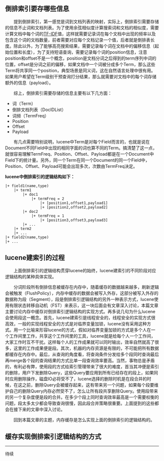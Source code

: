 ## 倒排索引要存哪些信息
&emsp;&emsp;提到倒排索引，第一感觉是词到文档列表的映射，实际上，倒排索引需要存储的信息不止词和文档列表。为了使用余弦相似度计算搜索词和文档的相似度，需要计算文档中每个词的[TF-IDF](https://en.wikipedia.org/wiki/Tf%E2%80%93idf)值，这样就需要记录词在每个文档中出现的频率以及包含这个词的文档数量，前者需要对应每个文档记录一个值，后者就是倒排表长度。除此以外，为了能够高亮搜索结果，需要记录每个词在文档中的偏移信息（起始位置和长度），为了支持短语查询，需要记录每个词的position信息，注意position和offset不是一个概念，position是文档分词之后得到的term序列中词的位置，offset是分词之前的偏移，如果文档中一个词被分成多个Term，那么这些Term将共享同一个position，典型场景是同义词，这在自然语言处理中很有用。如果用户希望在Term级别干预查询打分结果，那么就需要对文档中的每个词存储额外的信息（payload）。

&emsp;&emsp;综上，倒排索引需要存储的信息主要有以下几方面：
-  词（Term）
-  倒排文档列表（DocIDList）
-  词频（TermFreq）
-  Position
-  Offset
-  Payload

&emsp;&emsp;有几点需要特别说明，lucene中Term是对每个Field而言的，也就是说在Document不同Field中出现的相同字面的词也算不同的Term。搞清楚了这一点，就很容易理解TermFreq、Position、Offset、Payload都是在一个Document中Field下的统计量。另外，同一个Term在同一个Document的同一个Field中，Position、Offset、Payload可能会出现多次，次数由TermFreq决定。

**lucene中倒排索引的逻辑结构如下：**
```
|+ field1(name,type)
	|+ term1
		|+ doc1
			|+ termFreq = 2
				|+ [position1,offset1,payload1]
				|+ [position2,offset2,payload2]
		|+ doc2
			|+ termFreq = 1
				|+ [position3,offset3,payload3]
		|+ ...
	|+ term2
	|+ ...
|+ field2(name,type)
|+ ...
```
## lucene建索引的过程
&emsp;&emsp;上面倒排索引的逻辑结构贯穿lucene的始终，lucene建索引的不同阶段对应逻辑结构的某种具体实现。

&emsp;&emsp;分词阶段所有倒排信息被缓存在内存中，随着缓存的数据越来越多，刷新逻辑会被触发（FlushPolicy），内存中缓存的数据会被写入外存，这部分被写入外存的数据称为段（Segment），段是倒排索引逻辑结构的另外一种表示方式，lucene使用有限状态转移自动机（FST）来表示，这一块后面会有文章深入讨论，本篇文章主要讨论内存中缓存对倒排索引逻辑结构的实现方式。再多说几句为什么lucene会使用段这一概念。首先，lucene建索引是线程安全的，线程安全的实现方式很高效，一般的实现线程安全的方式是对临界变量加锁，lucene没有采用这种方式。用一个比喻来形容lucene的方式，假如对临界变量加锁的方式是多个人在一个工作间里工作，共享这个工作间里的工具，lucene就是给每个人一个工作间，大家工作时互不干扰。这样每个人的工作成果就可以同时输出，效率自然就高了很多，这里的工作成果便是段。其次，机器的内存资源是有限的，不可能把所有数据都缓存在内存中。最后，从查询的角度看，将查询条件分发给多个段同时查询最后再merge各个段的查询结果的方式比单一段查询效率要高。当然，事物总是矛盾的，有利必有弊，使用段的方式给索引管理带来了很大的难度，首当其冲便是索引的删除，用户下发删除Query，这些Query要应用到所有已经存在的段上，如果同时应用删除操作，磁盘IO必将受不了，lucene选择的删除时机是在段合并的时候，在这之前，删除Query会被缓存起来，这有带来另一个问题，如果每个段要维护自己的删除Query内存必然受不了，怎么让所有段共享删除Query。使用段带来的另一个复杂度便是段的合并。在多少个段上同时查询效率最高是一个需要权衡的问题，段太多太少都会导致查询很慢，因此段合并策略很重要。上面提到的这些都会在接下来的文章中深入讨论。

&emsp;&emsp;回到本篇文章的主题，内存缓存是怎么实现上面的倒排索引的逻辑结构的。

## 缓存实现倒排索引逻辑结构的方式
--------
待续
